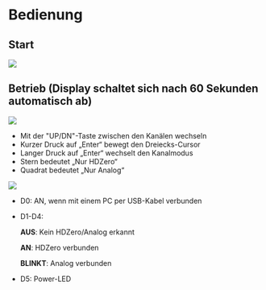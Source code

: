 # Bedienung

## Start

<img src="/eventmedia/image2.png" id="image2">

## Betrieb (Display schaltet sich nach 60 Sekunden automatisch ab)

<img src="/eventmedia/image3.png" id="image3">

* Mit der "UP/DN"-Taste zwischen den Kanälen wechseln
* Kurzer Druck auf „Enter“ bewegt den Dreiecks-Cursor
* Langer Druck auf „Enter“ wechselt den Kanalmodus
* Stern bedeutet „Nur HDZero“
* Quadrat bedeutet „Nur Analog“

<img src="/eventmedia/image4.png" id="image4">

- D0: AN, wenn mit einem PC per USB-Kabel verbunden

- D1-D4:

    **AUS**: Kein HDZero/Analog erkannt

    **AN**: HDZero verbunden

    **BLINKT**: Analog verbunden

- D5: Power-LED
